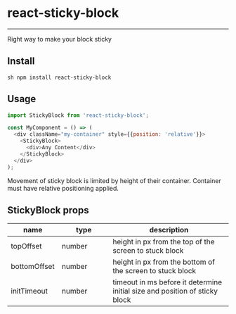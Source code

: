# react-sticky-block
---

Right way to make your block sticky


## Install

```sh npm install react-sticky-block```


## Usage

```js
import StickyBlock from 'react-sticky-block';

const MyComponent = () => (
  <div className="my-container" style={{position: 'relative'}}>
    <StickyBlock>
      <div>Any Content</div>
    </StickyBlock>
  </div>
);
```

Movement of sticky block is limited by height of their container.
Container must have relative positioning applied.

## StickyBlock props

<table class="table table-bordered table-striped">
  <thead>
    <tr>
      <th style="width: 100px;">name</th>
      <th style="width: 100px;">type</th>
      <th>description</th>
    </tr>
  </thead>
  <tbody>
    <tr>
      <td>topOffset</td>
      <td>number</td>
      <td>height in px from the top of the screen to stuck block</td>
    </tr>
    <tr>
      <td>bottomOffset</td>
      <td>number</td>
      <td>height in px from the bottom of the screen to stuck block</td>
    </tr>
    <tr>
      <td>initTimeout</td>
      <td>number</td>
      <td>timeout in ms before it determine initial size and position of sticky block</td>
    </tr>
  </tbody>
</table>

